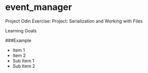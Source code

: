 # event_manager
Project Odin Exercise: Project: Serialization and Working with Files

Learning Goals

###Example
 - Item 1
 - Item 2
  - Sub Item 1
  - Sub Item 2

